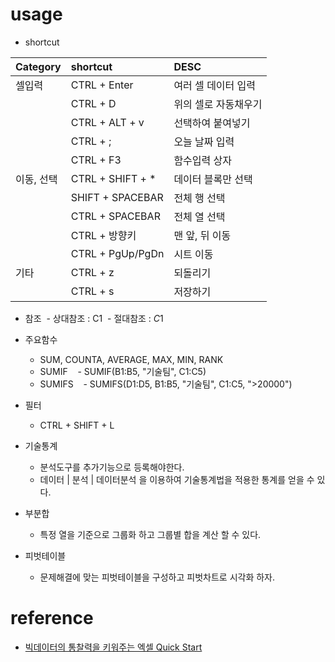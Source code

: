 
# usage

- shortcut

| Category | shortcut | DESC |
| :------- | :------- | :--- |
| 셀입력    | CTRL + Enter | 여러 셀 데이터 입력 |
|          | CTRL + D | 위의 셀로 자동채우기 |
|          | CTRL + ALT + v | 선택하여 붙여넣기 |
|          | CTRL + ; | 오늘 날짜 입력 |
|          | CTRL + F3 | 함수입력 상자 |
| 이동, 선택 | CTRL + SHIFT + * | 데이터 블록만 선택 |
| | SHIFT + SPACEBAR | 전체 행 선택 |
| | CTRL + SPACEBAR | 전체 열 선택 |
| | CTRL + 방향키 | 맨 앞, 뒤 이동 |
| | CTRL + PgUp/PgDn | 시트 이동 |
| 기타 | CTRL + z | 되돌리기 |
| | CTRL + s | 저장하기 |

- 참조
  - 상대참조 : C1
  - 절대참조 : $C$1

- 주요함수
  - SUM, COUNTA, AVERAGE, MAX, MIN, RANK
  - SUMIF
    - SUMIF(B1:B5, "기술팀", C1:C5)
  - SUMIFS
    - SUMIFS(D1:D5, B1:B5, "기술팀", C1:C5, ">20000")

- 필터
  - CTRL + SHIFT + L

- 기술통계
  - 분석도구를 추가기능으로 등록해야한다.
  - 데이터 | 분석 | 데이터분석 을 이용하여 기술통계법을 적용한 통계를 얻을 수 있다.
  
- 부분합
  - 특정 열을 기준으로 그룹화 하고 그룹별 합을 계산 할 수 있다.
  
- 피벗테이블
  - 문제해결에 맞는 피벗테이블을 구성하고 피벗차트로 시각화 하자.

# reference

- [빅데이터의 통찰력을 키워주는 엑셀 Quick Start](https://www.inflearn.com/course/%EC%97%91%EC%85%80-%EA%B0%95%EC%A2%8C/)
